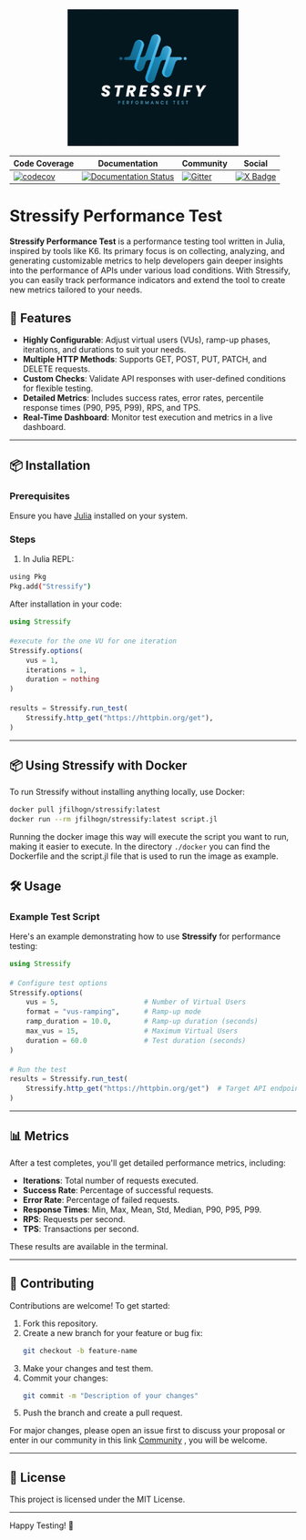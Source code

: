 <div align="center">
  <img src="./img/stressify.png" alt="Julia Performance Testing Logo" width="300px">
</div>

<div align="center">

| Code Coverage | Documentation | Community | Social |
|---------------|---------------|-----------|--------|
| [![codecov](https://codecov.io/gh/jfilhoGN/Stressify.jl/graph/badge.svg?token=JMUM3ITLXK)](https://codecov.io/gh/jfilhoGN/Stressify.jl) | [![Documentation Status](https://readthedocs.org/projects/stressifyjl/badge/?version=latest)](https://stressifyjl.readthedocs.io/en/latest/) | [![Gitter](https://img.shields.io/gitter/room/DAVFoundation/DAV-Contributors.svg?style=flat-square)](https://app.gitter.im/#/room/#stressify:gitter.im) | [![X Badge](https://img.shields.io/badge/follow-%40Stressify-blue?style=flat-square&logo=x)](https://x.com/Stressifyjl) |

</div>


# Stressify Performance Test

**Stressify Performance Test** is a performance testing tool written in Julia, inspired by tools like K6. Its primary focus is on collecting, analyzing, and generating customizable metrics to help developers gain deeper insights into the performance of APIs under various load conditions. With Stressify, you can easily track performance indicators and extend the tool to create new metrics tailored to your needs.

## 🚀 Features

- **Highly Configurable**: Adjust virtual users (VUs), ramp-up phases, iterations, and durations to suit your needs.
- **Multiple HTTP Methods**: Supports GET, POST, PUT, PATCH, and DELETE requests.
- **Custom Checks**: Validate API responses with user-defined conditions for flexible testing.
- **Detailed Metrics**: Includes success rates, error rates, percentile response times (P90, P95, P99), RPS, and TPS.
- **Real-Time Dashboard**: Monitor test execution and metrics in a live dashboard.

---

## 📦 Installation

### Prerequisites

Ensure you have [Julia](https://julialang.org/downloads/) installed on your system.

### Steps

1. In Julia REPL:
```bash
using Pkg
Pkg.add("Stressify")
```
After installation in your code:

```julia
using Stressify

#execute for the one VU for one iteration
Stressify.options(
    vus = 1,           
    iterations = 1,    
    duration = nothing  
)

results = Stressify.run_test(
    Stressify.http_get("https://httpbin.org/get"),
)

```
---

## 📦 Using Stressify with Docker

To run Stressify without installing anything locally, use Docker:

```bash
docker pull jfilhogn/stressify:latest
docker run --rm jfilhogn/stressify:latest script.jl
```

Running the docker image this way will execute the script you want to run, making it easier to execute. In the directory `./docker` you can find the Dockerfile and the script.jl file that is used to run the image as example.

## 🛠 Usage

### Example Test Script

Here's an example demonstrating how to use **Stressify** for performance testing:

```julia
using Stressify

# Configure test options
Stressify.options(
    vus = 5,                     # Number of Virtual Users
    format = "vus-ramping",      # Ramp-up mode
    ramp_duration = 10.0,        # Ramp-up duration (seconds)
    max_vus = 15,                # Maximum Virtual Users
    duration = 60.0              # Test duration (seconds)
)

# Run the test
results = Stressify.run_test(
    Stressify.http_get("https://httpbin.org/get")  # Target API endpoint
)
```

---

## 📊 Metrics

After a test completes, you'll get detailed performance metrics, including:

- **Iterations**: Total number of requests executed.
- **Success Rate**: Percentage of successful requests.
- **Error Rate**: Percentage of failed requests.
- **Response Times**: Min, Max, Mean, Std, Median, P90, P95, P99.
- **RPS**: Requests per second.
- **TPS**: Transactions per second.

These results are available in the terminal.

---

## 🤝 Contributing

Contributions are welcome! To get started:

1. Fork this repository.
2. Create a new branch for your feature or bug fix:
   ```bash
   git checkout -b feature-name
   ```
3. Make your changes and test them.
4. Commit your changes:
   ```bash
   git commit -m "Description of your changes"
   ```
5. Push the branch and create a pull request.

For major changes, please open an issue first to discuss your proposal or enter in our community in this link [Community](https://app.gitter.im/#/room/#stressify:gitter.im) , you will be welcome.

---

## 📝 License

This project is licensed under the MIT License.

---

Happy Testing! 🚀
